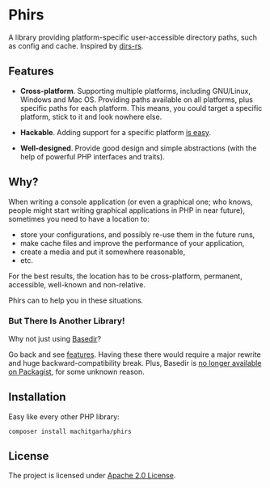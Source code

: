 # Phirs

A library providing platform-specific user-accessible directory paths, such as config and cache. Inspired by [dirs-rs](https://github.com/dirs-dev/dirs-rs).

## Features

-   **Cross-platform**. Supporting multiple platforms, including GNU/Linux, Windows and Mac OS. Providing paths available on all platforms, plus specific paths for each platform. This means, you could target a specific platform, stick to it and look nowhere else.

-   **Hackable**. Adding support for a specific platform [is easy](#). <!-- TODO: Add a link to contributions describing this. -->

-   **Well-designed**. Provide good design and simple abstractions (with the help of powerful PHP interfaces and traits).

## Why?

When writing a console application (or even a graphical one; who knows, people might start writing graphical applications in PHP in near future), sometimes you need to have a location to:

-   store your configurations, and possibly re-use them in the future runs,
-   make cache files and improve the performance of your application,
-   create a media and put it somewhere reasonable,
-   etc.

For the best results, the location has to be cross-platform, permanent, accessible, well-known and non-relative.

Phirs can to help you in these situations.

### But There Is Another Library!

Why not just using [Basedir](https://github.com/clue-labs/php-basedir)?

Go back and see [features](#features). Having these there would require a major rewrite and huge backward-compatibility break. Plus, Basedir is [no longer available on Packagist](https://packagist.org/search/?q=basedir), for some unknown reason.

## Installation

Easy like every other PHP library:

```
composer install machitgarha/phirs
```

## License

The project is licensed under [Apache 2.0 License](./LICENSE.md).
